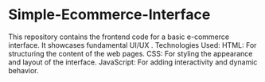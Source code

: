 # Simple-Ecommerce-Interface
This repository contains the frontend code for a basic e-commerce interface. It showcases fundamental UI/UX . Technologies Used: HTML: For structuring the content of the web pages. CSS: For styling the appearance and layout of the interface. JavaScript: For adding interactivity and dynamic behavior.
